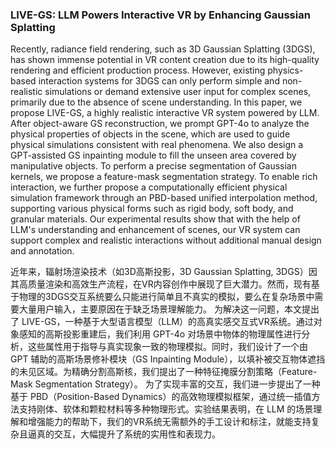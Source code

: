 ### LIVE-GS: LLM Powers Interactive VR by Enhancing Gaussian Splatting

Recently, radiance field rendering, such as 3D Gaussian Splatting (3DGS), has shown immense potential in VR content creation due to its high-quality rendering and efficient production process. However, existing physics-based interaction systems for 3DGS can only perform simple and non-realistic simulations or demand extensive user input for complex scenes, primarily due to the absence of scene understanding. In this paper, we propose LIVE-GS, a highly realistic interactive VR system powered by LLM. After object-aware GS reconstruction, we prompt GPT-4o to analyze the physical properties of objects in the scene, which are used to guide physical simulations consistent with real phenomena. We also design a GPT-assisted GS inpainting module to fill the unseen area covered by manipulative objects. To perform a precise segmentation of Gaussian kernels, we propose a feature-mask segmentation strategy. To enable rich interaction, we further propose a computationally efficient physical simulation framework through an PBD-based unified interpolation method, supporting various physical forms such as rigid body, soft body, and granular materials. Our experimental results show that with the help of LLM's understanding and enhancement of scenes, our VR system can support complex and realistic interactions without additional manual design and annotation.

近年来，辐射场渲染技术（如3D高斯投影，3D Gaussian Splatting, 3DGS）因其高质量渲染和高效生产流程，在VR内容创作中展现了巨大潜力。然而，现有基于物理的3DGS交互系统要么只能进行简单且不真实的模拟，要么在复杂场景中需要大量用户输入，主要原因在于缺乏场景理解能力。
为解决这一问题，本文提出了 LIVE-GS，一种基于大型语言模型（LLM）的高真实感交互式VR系统。通过对象感知的高斯投影重建后，我们利用 GPT-4o 对场景中物体的物理属性进行分析，这些属性用于指导与真实现象一致的物理模拟。同时，我们设计了一个由 GPT 辅助的高斯场景修补模块（GS Inpainting Module），以填补被交互物体遮挡的未见区域。为精确分割高斯核，我们提出了一种特征掩膜分割策略（Feature-Mask Segmentation Strategy）。
为了实现丰富的交互，我们进一步提出了一种基于 PBD（Position-Based Dynamics）的高效物理模拟框架，通过统一插值方法支持刚体、软体和颗粒材料等多种物理形式。实验结果表明，在 LLM 的场景理解和增强能力的帮助下，我们的VR系统无需额外的手工设计和标注，就能支持复杂且逼真的交互，大幅提升了系统的实用性和表现力。
